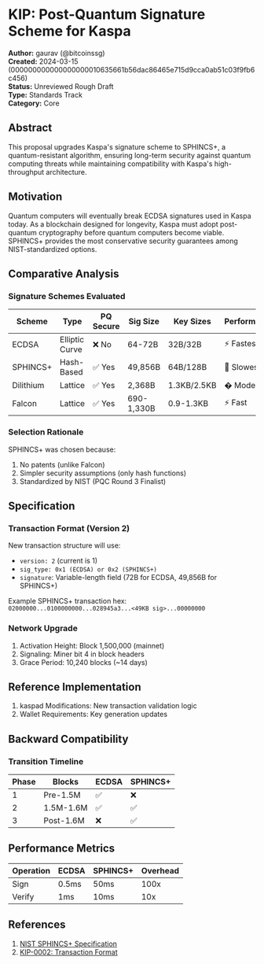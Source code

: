 # KIP: Post-Quantum Signature Scheme for Kaspa  
**Author:** gaurav (@bitcoinssg)  
**Created:** 2024-03-15  (000000000000000000010635661b56dac86465e715d9cca0ab51c03f9fb6c456)   
**Status:** Unreviewed Rough Draft  
**Type:** Standards Track  
**Category:** Core  

## Abstract  
This proposal upgrades Kaspa's signature scheme to SPHINCS+, a quantum-resistant algorithm, ensuring long-term security against quantum computing threats while maintaining compatibility with Kaspa's high-throughput architecture.

## Motivation  
Quantum computers will eventually break ECDSA signatures used in Kaspa today. As a blockchain designed for longevity, Kaspa must adopt post-quantum cryptography before quantum computers become viable. SPHINCS+ provides the most conservative security guarantees among NIST-standardized options.

## Comparative Analysis  
### Signature Schemes Evaluated  

| Scheme    | Type       | PQ Secure | Sig Size | Key Sizes  | Performance |  
|-----------|------------|-----------|----------|------------|-------------|  
| ECDSA     | Elliptic Curve | ❌ No  | 64-72B  | 32B/32B   | ⚡ Fastest |  
| SPHINCS+  | Hash-Based | ✅ Yes | 49,856B | 64B/128B  | 🐢 Slowest |  
| Dilithium | Lattice    | ✅ Yes | 2,368B  | 1.3KB/2.5KB | � Moderate |  
| Falcon    | Lattice    | ✅ Yes | 690-1,330B | 0.9-1.3KB | ⚡ Fast |  

### Selection Rationale  
SPHINCS+ was chosen because:  
1. No patents (unlike Falcon)  
2. Simpler security assumptions (only hash functions)  
3. Standardized by NIST (PQC Round 3 Finalist)  

## Specification  
### Transaction Format (Version 2)  
New transaction structure will use:  
- `version: 2` (current is 1)  
- `sig_type: 0x1 (ECDSA) or 0x2 (SPHINCS+)`  
- `signature`: Variable-length field (72B for ECDSA, 49,856B for SPHINCS+)  

Example SPHINCS+ transaction hex:  
`02000000...0100000000...028945a3...<49KB sig>...00000000`

### Network Upgrade  
1. Activation Height: Block 1,500,000 (mainnet)  
2. Signaling: Miner bit 4 in block headers  
3. Grace Period: 10,240 blocks (~14 days)  

## Reference Implementation  
1. kaspad Modifications: New transaction validation logic  
2. Wallet Requirements: Key generation updates  

## Backward Compatibility  
### Transition Timeline  
| Phase | Blocks      | ECDSA | SPHINCS+ |  
|-------|-------------|-------|----------|  
| 1     | Pre-1.5M    | ✅    | ❌       |  
| 2     | 1.5M-1.6M   | ✅    | ✅       |  
| 3     | Post-1.6M   | ❌    | ✅       |  

## Performance Metrics  
| Operation | ECDSA | SPHINCS+ | Overhead |  
|-----------|-------|----------|----------|  
| Sign      | 0.5ms | 50ms     | 100x     |  
| Verify    | 1ms   | 10ms     | 10x      |  

## References  
1. [NIST SPHINCS+ Specification](https://sphincs.org/)  
2. [KIP-0002: Transaction Format](https://github.com/kaspanet/kips/blob/master/kip-0002.md)  
